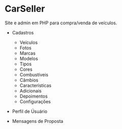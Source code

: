 CarSeller
=========
Site e admin em PHP para compra/venda de veículos.

* Cadastros
	- Veículos
	- Fotos
	- Marcas
	- Modelos
	- Tipos
	- Cores
	- Combustíveis
	- Câmbios
	- Características
	- Adicionais
	- Depoimentos
	- Configurações

* Perfil de Úsuário
* Mensagens de Proposta
